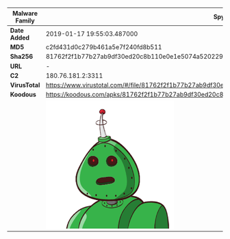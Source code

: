 | Malware Family | SpyNote                                                      |
| -------------- | ------------------------------------------------------------ |
| **Date Added** | 2019-01-17 19:55:03.487000                                                   |
| **MD5**        | c2fd431d0c279b461a5e7f240fd8b511                             |
| **Sha256**     | 81762f2f1b77b27ab9df30ed20c8b110e0e1e5074a520229e8a0e2ea49d95a89 |
| **URL**        | -                                                            |
| **C2**         | 180.76.181.2:3311 |
| **VirusTotal** | https://www.virustotal.com/#/file/81762f2f1b77b27ab9df30ed20c8b110e0e1e5074a520229e8a0e2ea49d95a89/detection |
| **Koodous**    | https://koodous.com/apks/81762f2f1b77b27ab9df30ed20c8b110e0e1e5074a520229e8a0e2ea49d95a89 |
|                | ![](../assets/81762f2f1b77b27ab9df30ed20c8b110e0e1e5074a520229e8a0e2ea49d95a89.png) |
